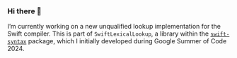 ### Hi there 👋

I’m currently working on a new unqualified lookup implementation for the Swift compiler. This is part of `SwiftLexicalLookup`, a library within the [`swift-syntax`](https://github.com/swiftlang/swift-syntax) package, which I initially developed during Google Summer of Code 2024.
